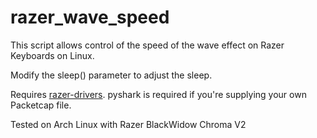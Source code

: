 # razer_wave_speed

This script allows control of the speed of the wave effect on Razer Keyboards on Linux.

Modify the sleep() parameter to adjust the sleep.

Requires [razer-drivers](https://terrycain.github.io/razer-drivers/). pyshark is required if you're supplying your own Packetcap file.

Tested on Arch Linux with Razer BlackWidow Chroma V2
